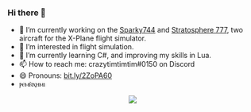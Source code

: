 ### Hi there 👋

- 🔭 I’m currently working on the [Sparky744](https://github.com/mSparks43/747-400) and [Stratosphere 777](https://github.com/Stratosphere-Studios/777-300ER), two aircraft for the X-Plane flight simulator.
- 👀 I’m interested in flight simulation.
- 🌱 I’m currently learning C#, and improving my skills in Lua.
- 📫 How to reach me: crazytimtimtim#0150 on Discord
- 😄 Pronouns: [bit.ly/2ZoPA60](bit.ly/2ZoPA60)
- ⲣⲉⲙⲛ̀ⲭⲏⲙⲓ

<p align="center">
  <a href="https://github.com/crazytimtimtim">
    <img align="center" src="https://github-readme-stats.vercel.app/api?username=crazytimtimtim&show_icons=true&theme=tokyonight&border_radius=10" />
  </a>
</p>
